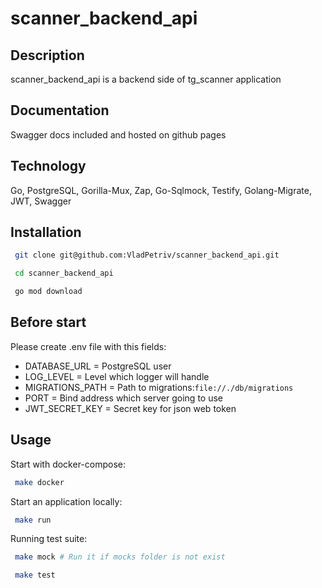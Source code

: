 # scanner_backend_api

## Description

scanner_backend_api is a backend side of tg_scanner application

## Documentation

Swagger docs included and hosted on github pages

## Technology

Go, PostgreSQL, Gorilla-Mux, Zap, Go-Sqlmock, Testify, Golang-Migrate, JWT, Swagger

## Installation

```bash
 git clone git@github.com:VladPetriv/scanner_backend_api.git

 cd scanner_backend_api

 go mod download

```

## Before start

Please create .env file with this fields:

- DATABASE_URL = PostgreSQL user
- LOG_LEVEL = Level which logger will handle
- MIGRATIONS_PATH = Path to migrations:`file://./db/migrations`
- PORT = Bind address which server going to use
- JWT_SECRET_KEY = Secret key for json web token

## Usage

Start with docker-compose:

```bash
 make docker
```

Start an application locally:

```bash
 make run 
```

Running test suite:

```bash
 make mock # Run it if mocks folder is not exist

 make test
```
